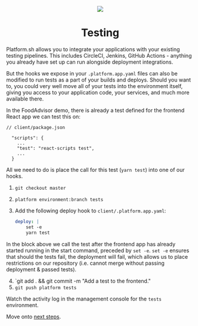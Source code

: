 <p align="center">
  <a href="https://platform.sh/marketplace/strapi/">
    <img src="https://platform.sh/images/spots/arrows/fast-dev.svg" />
  </a>

  <h1 align="center">Testing</h1>
</p>

Platform.sh allows you to integrate your applications with your existing testing pipelines. This includes CircleCI, Jenkins, GitHub Actions - anything you already have set up can run alongside deployment integrations. 

But the hooks we expose in your `.platform.app.yaml` files can also be modified to run tests as a part of your builds and deploys. Should you want to, you could very well move all of your tests into the environment itself, giving you access to your application code, your services, and much more available there. 

In the FoodAdvisor demo, there is already a test defined for the frontend React app we can test this on:

```
// client/package.json

  "scripts": {
    ...
    "test": "react-scripts test",
    ...
  }
```

All we need to do is place the call for this test (`yarn test`) into one of our hooks.

1. `git checkout master`
2. `platform environment:branch tests`
3. Add the following deploy hook to `client/.platform.app.yaml`:

    ```yaml
    deploy: |
        set -e
        yarn test
    ```
    
In the block above we call the test after the frontend app has already started running in the start command, preceded by `set -e`. `set -e` ensures that should the tests fail, the deployment will fail, which allows us to place restrictions on our repository (i.e. cannot merge without passing deployment & passed tests). 

4. `git add . && git commit -m "Add a test to the frontend."
5. `git push platform tests`

Watch the activity log in the management console for the `tests` environment. 

Move onto [next steps](06-next-steps.md).

